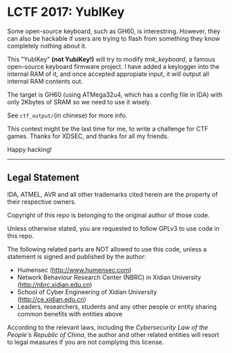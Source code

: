 # LCTF 2017: YublKey

Some open-source keyboard, such as GH60, is interestring. However, they can also be hackable if users are trying to flash from something they know completely nothing about it.

This "YublKey" **(not YubiKey!)** will try to modify *tmk_keyboard*, a famous open-source keyboard firmware project. I have added a keylogger into the internal RAM of it, and once accepted appropiate input, it will output all internal RAM contents out.

The target is GH60 (using ATMega32u4, which has a config file in IDA) with only 2Kbytes of SRAM so we need to use it wisely.

See `ctf_output/`(in chinese) for more info.

This contest might be the last time for me, to write a challenge for CTF games. Thanks for XDSEC, and thanks for all my friends.

Happy hacking!

* * *

## Legal Statement

IDA, ATMEL, AVR and all other trademarks cited herein are the property of their respective owners.

Copyright of this repo is belonging to the original author of those code.

Unless otherwise stated, you are requested to follow GPLv3 to use code in this repo.

The following related parts are NOT allowed to use this code, unless a statement is signed and published by the author:

* Humensec (http://www.humensec.com)
* Network Behaviour Research Center (NBRC) in Xidian University (http://nbrc.xidian.edu.cn)
* School of Cyber Engineering of Xidian University (http://ce.xidian.edu.cn)
* Leaders, researchers, students and any other people or entity sharing common benefits with entities above

According to the relevant laws, including the *Cybersecurity Law of the People's Republic of China*, the author and other related entities will resort to legal measures if you are not complying this license.
